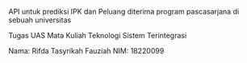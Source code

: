 API untuk prediksi IPK dan Peluang diterima program pascasarjana di sebuah universitas

Tugas UAS Mata Kuliah Teknologi Sistem Terintegrasi

Nama: Rifda Tasyrikah Fauziah
NIM: 18220099
